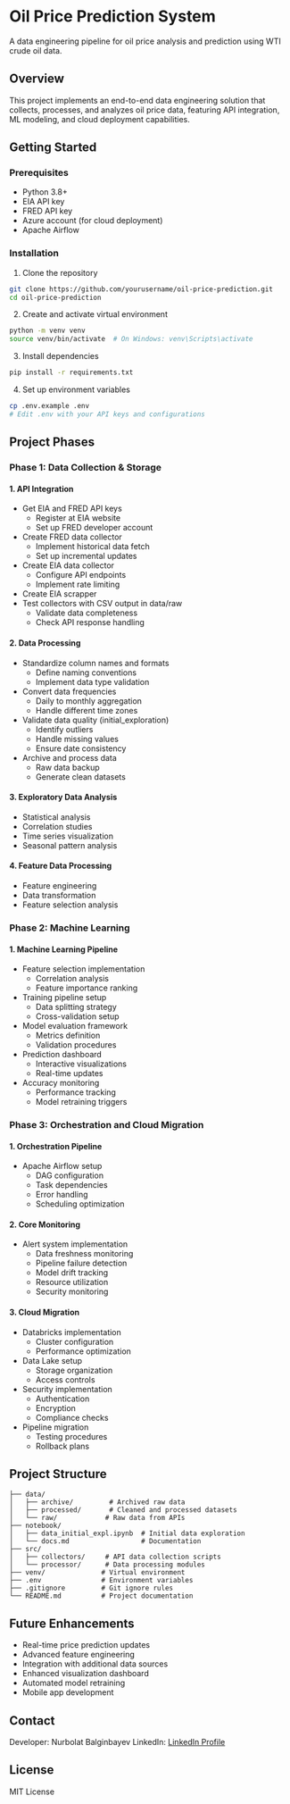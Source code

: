 # Oil Price Prediction System
A data engineering pipeline for oil price analysis and prediction using WTI crude oil data.

## Overview
This project implements an end-to-end data engineering solution that collects, processes, and analyzes oil price data, featuring API integration, ML modeling, and cloud deployment capabilities.

## Getting Started
### Prerequisites
- Python 3.8+
- EIA API key
- FRED API key
- Azure account (for cloud deployment)
- Apache Airflow

### Installation
1. Clone the repository
```bash
git clone https://github.com/yourusername/oil-price-prediction.git
cd oil-price-prediction
```

2. Create and activate virtual environment
```bash
python -m venv venv
source venv/bin/activate  # On Windows: venv\Scripts\activate
```

3. Install dependencies
```bash
pip install -r requirements.txt
```

4. Set up environment variables
```bash
cp .env.example .env
# Edit .env with your API keys and configurations
```

## Project Phases

### Phase 1: Data Collection & Storage
#### 1. API Integration
- Get EIA and FRED API keys
  - Register at EIA website
  - Set up FRED developer account
- Create FRED data collector
  - Implement historical data fetch
  - Set up incremental updates
- Create EIA data collector
  - Configure API endpoints
  - Implement rate limiting
- Create EIA scrapper
- Test collectors with CSV output in data/raw
  - Validate data completeness
  - Check API response handling

#### 2. Data Processing
- Standardize column names and formats
  - Define naming conventions
  - Implement data type validation
- Convert data frequencies
  - Daily to monthly aggregation
  - Handle different time zones
- Validate data quality (initial_exploration)
  - Identify outliers
  - Handle missing values
  - Ensure date consistency
- Archive and process data
  - Raw data backup
  - Generate clean datasets

#### 3. Exploratory Data Analysis
- Statistical analysis
- Correlation studies
- Time series visualization
- Seasonal pattern analysis

#### 4. Feature Data Processing
- Feature engineering
- Data transformation
- Feature selection analysis

### Phase 2: Machine Learning
#### 1. Machine Learning Pipeline
- Feature selection implementation
  - Correlation analysis
  - Feature importance ranking
- Training pipeline setup
  - Data splitting strategy
  - Cross-validation setup
- Model evaluation framework
  - Metrics definition
  - Validation procedures
- Prediction dashboard
  - Interactive visualizations
  - Real-time updates
- Accuracy monitoring
  - Performance tracking
  - Model retraining triggers

### Phase 3: Orchestration and Cloud Migration
#### 1. Orchestration Pipeline
- Apache Airflow setup
  - DAG configuration
  - Task dependencies
  - Error handling
  - Scheduling optimization

#### 2. Core Monitoring
- Alert system implementation
  - Data freshness monitoring
  - Pipeline failure detection
  - Model drift tracking
  - Resource utilization
  - Security monitoring

#### 3. Cloud Migration
- Databricks implementation
  - Cluster configuration
  - Performance optimization
- Data Lake setup
  - Storage organization
  - Access controls
- Security implementation
  - Authentication
  - Encryption
  - Compliance checks
- Pipeline migration
  - Testing procedures
  - Rollback plans

## Project Structure
```
├── data/
│   ├── archive/         # Archived raw data
│   ├── processed/       # Cleaned and processed datasets
│   └── raw/            # Raw data from APIs
├── notebook/
│   ├── data_initial_expl.ipynb  # Initial data exploration
│   └── docs.md                  # Documentation
├── src/
│   ├── collectors/     # API data collection scripts
│   └── processor/      # Data processing modules
├── venv/              # Virtual environment
├── .env               # Environment variables
├── .gitignore         # Git ignore rules
└── README.md          # Project documentation
```

## Future Enhancements
- Real-time price prediction updates
- Advanced feature engineering
- Integration with additional data sources
- Enhanced visualization dashboard
- Automated model retraining
- Mobile app development

## Contact
Developer: Nurbolat Balginbayev
LinkedIn: [LinkedIn Profile](https://linkedin.com/in/nurbabalgin)

## License
MIT License